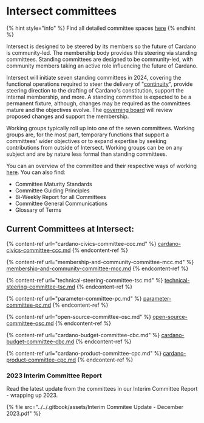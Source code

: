 # Intersect committees

{% hint style="info" %}
Find all detailed committee spaces [here](https://intersect.gitbook.io/intersect-committee-spaces/%22target=%22\_blank)
{% endhint %}

Intersect is designed to be steered by its members so the future of Cardano is community-led. The membership body provides this steering via standing committees. Standing committees are designed to be community-led, with community members taking an active role influencing the future of Cardano.

Intersect will initiate seven standing committees in 2024, covering the functional operations required to steer the delivery of "[continuity](https://www.intersectmbo.org/news/cardano-continuity)", provide steering direction to the drafting of Cardano's constitution,  support the internal membership, and more.  A standing committee is expected to be a permanent fixture, although, changes may be required as the committees mature and the objectives evolve. The [governing board](../intersects-structure/intersect-governance.md) will review proposed changes and support the membership. &#x20;

Working groups typically roll up into one of the seven committees. Working groups are, for the most part, temporary functions that support a committees' wider objectives or to expand expertise by seeking contributions from outside of Intersect. Working groups can be on any subject and are by nature less formal than standing committees.

You can an overview of the committee and their respective ways of working [here](https://intersect.gitbook.io/intersect-committees-groups). You can also find:&#x20;

* Committee Maturity Standards
* Committee Guiding Principles
* Bi-Weekly Report for all Committees
* Committee General Communications
* Glossary of Terms

## Current Committees at Intersect:

{% content-ref url="cardano-civics-committee-ccc.md" %}
[cardano-civics-committee-ccc.md](cardano-civics-committee-ccc.md)
{% endcontent-ref %}

{% content-ref url="membership-and-community-committee-mcc.md" %}
[membership-and-community-committee-mcc.md](membership-and-community-committee-mcc.md)
{% endcontent-ref %}

{% content-ref url="technical-steering-committee-tsc.md" %}
[technical-steering-committee-tsc.md](technical-steering-committee-tsc.md)
{% endcontent-ref %}

{% content-ref url="parameter-committee-pc.md" %}
[parameter-committee-pc.md](parameter-committee-pc.md)
{% endcontent-ref %}

{% content-ref url="open-source-committee-osc.md" %}
[open-source-committee-osc.md](open-source-committee-osc.md)
{% endcontent-ref %}

{% content-ref url="cardano-budget-committee-cbc.md" %}
[cardano-budget-committee-cbc.md](cardano-budget-committee-cbc.md)
{% endcontent-ref %}

{% content-ref url="cardano-product-committee-cpc.md" %}
[cardano-product-committee-cpc.md](cardano-product-committee-cpc.md)
{% endcontent-ref %}



### **2023 Interim Committee Report**

Read the latest update from the committees in our Interim Committee Report - wrapping up 2023.

{% file src="../../.gitbook/assets/Interim Commitee Update - December 2023.pdf" %}
